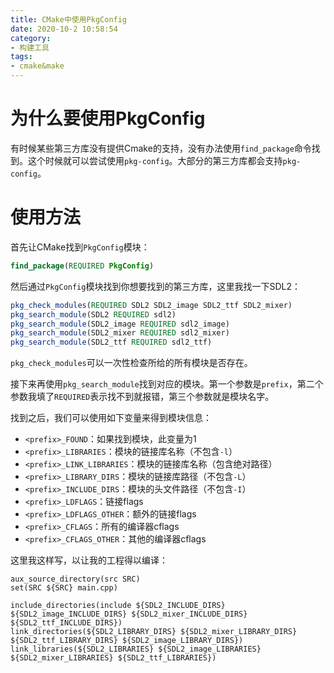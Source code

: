 ```yaml
---
title: CMake中使用PkgConfig
date: 2020-10-2 10:58:54
category:
- 构建工具
tags:
- cmake&make
---
```


# 为什么要使用PkgConfig

有时候某些第三方库没有提供Cmake的支持，没有办法使用`find_package`命令找到。这个时候就可以尝试使用`pkg-config`。大部分的第三方库都会支持`pkg-config`。

# 使用方法

首先让CMake找到`PkgConfig`模块：

```cmake
find_package(REQUIRED PkgConfig)
```

然后通过`PkgConfig`模块找到你想要找到的第三方库，这里我找一下SDL2：

```cmake
pkg_check_modules(REQUIRED SDL2 SDL2_image SDL2_ttf SDL2_mixer)
pkg_search_module(SDL2 REQUIRED sdl2)
pkg_search_module(SDL2_image REQUIRED sdl2_image)
pkg_search_module(SDL2_mixer REQUIRED sdl2_mixer)
pkg_search_module(SDL2_ttf REQUIRED sdl2_ttf)
```

`pkg_check_modules`可以一次性检查所给的所有模块是否存在。

接下来再使用`pkg_search_module`找到对应的模块。第一个参数是`prefix`，第二个参数我填了`REQUIRED`表示找不到就报错，第三个参数就是模块名字。

找到之后，我们可以使用如下变量来得到模块信息：

* `<prefix>_FOUND`：如果找到模块，此变量为1
* `<prefix>_LIBRARIES`：模块的链接库名称（不包含`-l`）
* `<prefix>_LINK_LIBRARIES`：模块的链接库名称（包含绝对路径）
* `<prefix>_LIBRARY_DIRS`：模块的链接库路径（不包含`-L`）
* `<prefix>_INCLUDE_DIRS`：模块的头文件路径（不包含`-I`）
* `<prefix>_LDFLAGS`：链接flags
* `<prefix>_LDFLAGS_OTHER`：额外的链接flags
* `<prefix>_CFLAGS`：所有的编译器cflags
* `<prefix>_CFLAGS_OTHER`：其他的编译器cflags

这里我这样写，以让我的工程得以编译：

```cmkae
aux_source_directory(src SRC)
set(SRC ${SRC} main.cpp)

include_directories(include ${SDL2_INCLUDE_DIRS} ${SDL2_image_INCLUDE_DIRS} ${SDL2_mixer_INCLUDE_DIRS} ${SDL2_ttf_INCLUDE_DIRS})
link_directories(${SDL2_LIBRARY_DIRS} ${SDL2_mixer_LIBRARY_DIRS} ${SDL2_ttf_LIBRARY_DIRS} ${SDL2_image_LIBRARY_DIRS})
link_libraries(${SDL2_LIBRARIES} ${SDL2_image_LIBRARIES} ${SDL2_mixer_LIBRARIES} ${SDL2_ttf_LIBRARIES})
```

